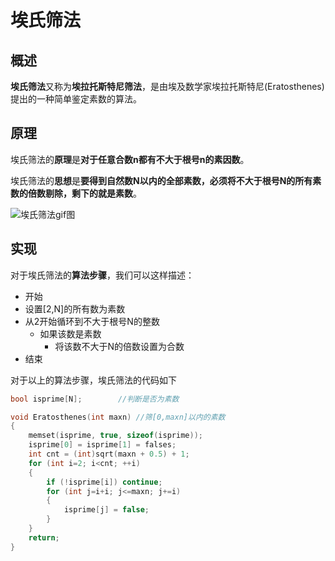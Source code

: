 # 埃氏筛法

## 概述

**埃氏筛法**又称为**埃拉托斯特尼筛法**，是由埃及数学家埃拉托斯特尼(Eratosthenes)提出的一种简单鉴定素数的算法。

## 原理

埃氏筛法的**原理**是**对于任意合数n都有不大于根号n的素因数**。

埃氏筛法的**思想**是**要得到自然数N以内的全部素数，必须将不大于根号N的所有素数的倍数剔除，剩下的就是素数**。

![埃氏筛法gif图](http://7rfk4x.com1.z0.glb.clouddn.com/Sieve_of_Eratosthenes_animation.gif)

## 实现

对于埃氏筛法的**算法步骤**，我们可以这样描述：

* 开始
* 设置[2,N]的所有数为素数
* 从2开始循环到不大于根号N的整数
    * 如果该数是素数
        * 将该数不大于N的倍数设置为合数
* 结束

对于以上的算法步骤，埃氏筛法的代码如下
```cpp
bool isprime[N];        //判断是否为素数

void Eratosthenes(int maxn) //筛[0,maxn]以内的素数
{
    memset(isprime, true, sizeof(isprime));
    isprime[0] = isprime[1] = falses;
    int cnt = (int)sqrt(maxn + 0.5) + 1;
    for (int i=2; i<cnt; ++i)
    {
        if (!isprime[i]) continue;
        for (int j=i+i; j<=maxn; j+=i)
        {
            isprime[j] = false;
        }
    }
    return;
}
```
